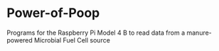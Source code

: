 # Power-of-Poop
Programs for the Raspberry Pi Model 4 B to read data from a manure-powered Microbial Fuel Cell source
